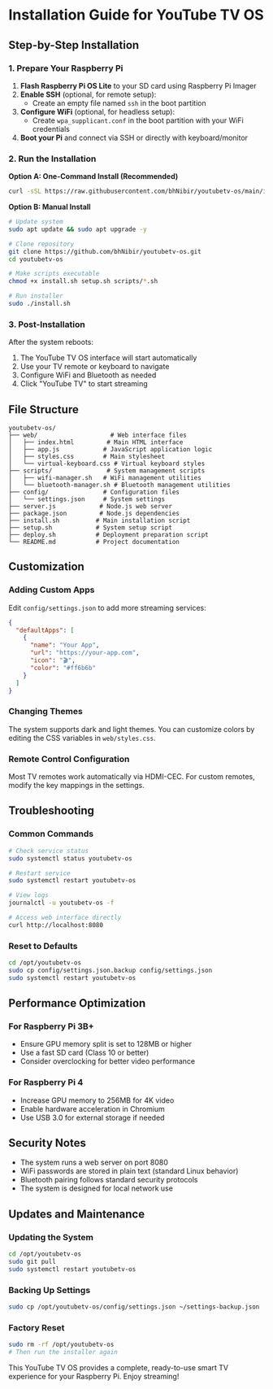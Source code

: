 # Installation Guide for YouTube TV OS

## Step-by-Step Installation

### 1. Prepare Your Raspberry Pi

1. **Flash Raspberry Pi OS Lite** to your SD card using Raspberry Pi Imager
2. **Enable SSH** (optional, for remote setup):
   - Create an empty file named `ssh` in the boot partition
3. **Configure WiFi** (optional, for headless setup):
   - Create `wpa_supplicant.conf` in the boot partition with your WiFi credentials
4. **Boot your Pi** and connect via SSH or directly with keyboard/monitor

### 2. Run the Installation

**Option A: One-Command Install (Recommended)**
```bash
curl -sSL https://raw.githubusercontent.com/bhNibir/youtubetv-os/main/install.sh | bash
```

**Option B: Manual Install**
```bash
# Update system
sudo apt update && sudo apt upgrade -y

# Clone repository
git clone https://github.com/bhNibir/youtubetv-os.git
cd youtubetv-os

# Make scripts executable
chmod +x install.sh setup.sh scripts/*.sh

# Run installer
sudo ./install.sh
```

### 3. Post-Installation

After the system reboots:
1. The YouTube TV OS interface will start automatically
2. Use your TV remote or keyboard to navigate
3. Configure WiFi and Bluetooth as needed
4. Click "YouTube TV" to start streaming

## File Structure

```
youtubetv-os/
├── web/                    # Web interface files
│   ├── index.html         # Main HTML interface
│   ├── app.js            # JavaScript application logic
│   ├── styles.css        # Main stylesheet
│   └── virtual-keyboard.css # Virtual keyboard styles
├── scripts/               # System management scripts
│   ├── wifi-manager.sh   # WiFi management utilities
│   └── bluetooth-manager.sh # Bluetooth management utilities
├── config/               # Configuration files
│   └── settings.json     # System settings
├── server.js            # Node.js web server
├── package.json         # Node.js dependencies
├── install.sh          # Main installation script
├── setup.sh            # System setup script
├── deploy.sh           # Deployment preparation script
└── README.md           # Project documentation
```

## Customization

### Adding Custom Apps
Edit `config/settings.json` to add more streaming services:

```json
{
  "defaultApps": [
    {
      "name": "Your App",
      "url": "https://your-app.com",
      "icon": "🎬",
      "color": "#ff6b6b"
    }
  ]
}
```

### Changing Themes
The system supports dark and light themes. You can customize colors by editing the CSS variables in `web/styles.css`.

### Remote Control Configuration
Most TV remotes work automatically via HDMI-CEC. For custom remotes, modify the key mappings in the settings.

## Troubleshooting

### Common Commands
```bash
# Check service status
sudo systemctl status youtubetv-os

# Restart service
sudo systemctl restart youtubetv-os

# View logs
journalctl -u youtubetv-os -f

# Access web interface directly
curl http://localhost:8080
```

### Reset to Defaults
```bash
cd /opt/youtubetv-os
sudo cp config/settings.json.backup config/settings.json
sudo systemctl restart youtubetv-os
```

## Performance Optimization

### For Raspberry Pi 3B+
- Ensure GPU memory split is set to 128MB or higher
- Use a fast SD card (Class 10 or better)
- Consider overclocking for better video performance

### For Raspberry Pi 4
- Increase GPU memory to 256MB for 4K video
- Enable hardware acceleration in Chromium
- Use USB 3.0 for external storage if needed

## Security Notes

- The system runs a web server on port 8080
- WiFi passwords are stored in plain text (standard Linux behavior)
- Bluetooth pairing follows standard security protocols
- The system is designed for local network use

## Updates and Maintenance

### Updating the System
```bash
cd /opt/youtubetv-os
sudo git pull
sudo systemctl restart youtubetv-os
```

### Backing Up Settings
```bash
sudo cp /opt/youtubetv-os/config/settings.json ~/settings-backup.json
```

### Factory Reset
```bash
sudo rm -rf /opt/youtubetv-os
# Then run the installer again
```

This YouTube TV OS provides a complete, ready-to-use smart TV experience for your Raspberry Pi. Enjoy streaming!